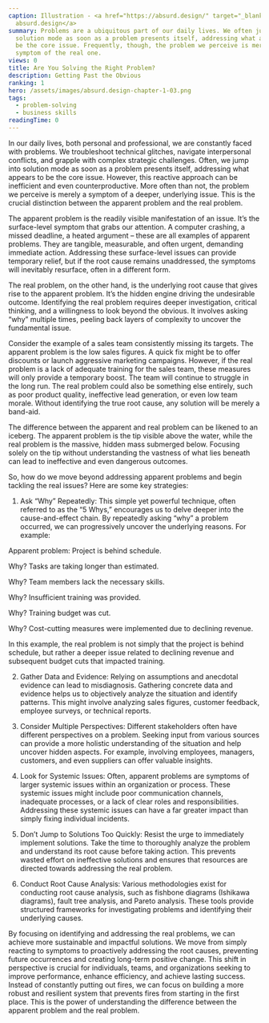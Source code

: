 ```yaml
---
caption: Illustration - <a href="https://absurd.design/" target="_blank">
  absurd.design</a>
summary: Problems are a ubiquitous part of our daily lives. We often jump into
  solution mode as soon as a problem presents itself, addressing what appears to
  be the core issue. Frequently, though, the problem we perceive is merely a
  symptom of the real one.
views: 0
title: Are You Solving the Right Problem?
description: Getting Past the Obvious
ranking: 1
hero: /assets/images/absurd.design-chapter-1-03.png
tags:
  - problem-solving
  - business skills
readingTime: 0
---
```

In our daily lives, both personal and professional, we are constantly faced with problems. We troubleshoot technical glitches, navigate interpersonal conflicts, and grapple with complex strategic challenges. Often, we jump into solution mode as soon as a problem presents itself, addressing what appears to be the core issue. However, this reactive approach can be inefficient and even counterproductive. More often than not, the problem we perceive is merely a symptom of a deeper, underlying issue. This is the crucial distinction between the apparent problem and the real problem.   

The apparent problem is the readily visible manifestation of an issue. It’s the surface-level symptom that grabs our attention. A computer crashing, a missed deadline, a heated argument – these are all examples of apparent problems. They are tangible, measurable, and often urgent, demanding immediate action. Addressing these surface-level issues can provide temporary relief, but if the root cause remains unaddressed, the symptoms will inevitably resurface, often in a different form.   

The real problem, on the other hand, is the underlying root cause that gives rise to the apparent problem. It’s the hidden engine driving the undesirable outcome. Identifying the real problem requires deeper investigation, critical thinking, and a willingness to look beyond the obvious. It involves asking “why” multiple times, peeling back layers of complexity to uncover the fundamental issue.

Consider the example of a sales team consistently missing its targets. The apparent problem is the low sales figures. A quick fix might be to offer discounts or launch aggressive marketing campaigns. However, if the real problem is a lack of adequate training for the sales team, these measures will only provide a temporary boost. The team will continue to struggle in the long run. The real problem could also be something else entirely, such as poor product quality, ineffective lead generation, or even low team morale. Without identifying the true root cause, any solution will be merely a band-aid.

The difference between the apparent and real problem can be likened to an iceberg. The apparent problem is the tip visible above the water, while the real problem is the massive, hidden mass submerged below. Focusing solely on the tip without understanding the vastness of what lies beneath can lead to ineffective and even dangerous outcomes.

So, how do we move beyond addressing apparent problems and begin tackling the real issues? Here are some key strategies:

1. Ask “Why” Repeatedly: This simple yet powerful technique, often referred to as the “5 Whys,” encourages us to delve deeper into the cause-and-effect chain. By repeatedly asking “why” a problem occurred, we can progressively uncover the underlying reasons. For example:   

Apparent problem: Project is behind schedule.

Why? Tasks are taking longer than estimated.

Why? Team members lack the necessary skills.

Why? Insufficient training was provided.

Why? Training budget was cut.

Why? Cost-cutting measures were implemented due to declining revenue.

In this example, the real problem is not simply that the project is behind schedule, but rather a deeper issue related to declining revenue and subsequent budget cuts that impacted training.

2. Gather Data and Evidence: Relying on assumptions and anecdotal evidence can lead to misdiagnosis. Gathering concrete data and evidence helps us to objectively analyze the situation and identify patterns. This might involve analyzing sales figures, customer feedback, employee surveys, or technical reports.

3. Consider Multiple Perspectives: Different stakeholders often have different perspectives on a problem. Seeking input from various sources can provide a more holistic understanding of the situation and help uncover hidden aspects. For example, involving employees, managers, customers, and even suppliers can offer valuable insights.

4. Look for Systemic Issues: Often, apparent problems are symptoms of larger systemic issues within an organization or process. These systemic issues might include poor communication channels, inadequate processes, or a lack of clear roles and responsibilities. Addressing these systemic issues can have a far greater impact than simply fixing individual incidents.

5. Don’t Jump to Solutions Too Quickly: Resist the urge to immediately implement solutions. Take the time to thoroughly analyze the problem and understand its root cause before taking action. This prevents wasted effort on ineffective solutions and ensures that resources are directed towards addressing the real problem.

6. Conduct Root Cause Analysis: Various methodologies exist for conducting root cause analysis, such as fishbone diagrams (Ishikawa diagrams), fault tree analysis, and Pareto analysis. These tools provide structured frameworks for investigating problems and identifying their underlying causes.   

By focusing on identifying and addressing the real problems, we can achieve more sustainable and impactful solutions. We move from simply reacting to symptoms to proactively addressing the root causes, preventing future occurrences and creating long-term positive change. This shift in perspective is crucial for individuals, teams, and organizations seeking to improve performance, enhance efficiency, and achieve lasting success. Instead of constantly putting out fires, we can focus on building a more robust and resilient system that prevents fires from starting in the first place. This is the power of understanding the difference between the apparent problem and the real problem.
